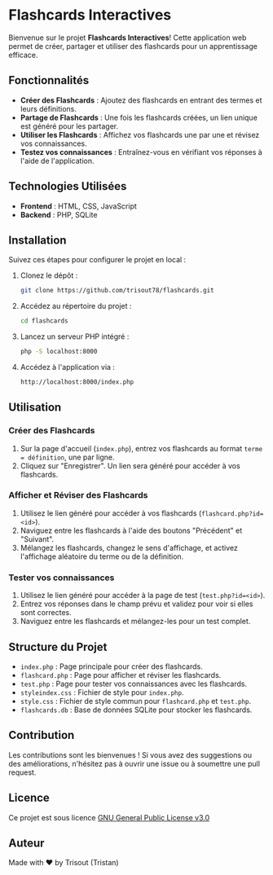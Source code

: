 # Flashcards Interactives

Bienvenue sur le projet **Flashcards Interactives**! Cette application web permet de créer, partager et utiliser des flashcards pour un apprentissage efficace. 

## Fonctionnalités

- **Créer des Flashcards** : Ajoutez des flashcards en entrant des termes et leurs définitions.
- **Partage de Flashcards** : Une fois les flashcards créées, un lien unique est généré pour les partager.
- **Utiliser les Flashcards** : Affichez vos flashcards une par une et révisez vos connaissances.
- **Testez vos connaissances** : Entraînez-vous en vérifiant vos réponses à l'aide de l'application.

## Technologies Utilisées

- **Frontend** : HTML, CSS, JavaScript
- **Backend** : PHP, SQLite

## Installation

Suivez ces étapes pour configurer le projet en local :

1. Clonez le dépôt :
    ```sh
    git clone https://github.com/trisout78/flashcards.git
    ```
2. Accédez au répertoire du projet :
    ```sh
    cd flashcards
    ```
3. Lancez un serveur PHP intégré :
    ```sh
    php -S localhost:8000
    ```

4. Accédez à l'application via :
    ```sh
    http://localhost:8000/index.php
    ```

## Utilisation

### Créer des Flashcards

1. Sur la page d'accueil (`index.php`), entrez vos flashcards au format `terme = définition`, une par ligne.
2. Cliquez sur "Enregistrer". Un lien sera généré pour accéder à vos flashcards.

### Afficher et Réviser des Flashcards

1. Utilisez le lien généré pour accéder à vos flashcards (`flashcard.php?id=<id>`).
2. Naviguez entre les flashcards à l'aide des boutons "Précédent" et "Suivant".
3. Mélangez les flashcards, changez le sens d'affichage, et activez l'affichage aléatoire du terme ou de la définition.

### Tester vos connaissances

1. Utilisez le lien généré pour accéder à la page de test (`test.php?id=<id>`).
2. Entrez vos réponses dans le champ prévu et validez pour voir si elles sont correctes.
3. Naviguez entre les flashcards et mélangez-les pour un test complet.

## Structure du Projet

- `index.php` : Page principale pour créer des flashcards.
- `flashcard.php` : Page pour afficher et réviser les flashcards.
- `test.php` : Page pour tester vos connaissances avec les flashcards.
- `styleindex.css` : Fichier de style pour `index.php`.
- `style.css` : Fichier de style commun pour `flashcard.php` et `test.php`.
- `flashcards.db` : Base de données SQLite pour stocker les flashcards.

## Contribution

Les contributions sont les bienvenues ! Si vous avez des suggestions ou des améliorations, n'hésitez pas à ouvrir une issue ou à soumettre une pull request.

## Licence

Ce projet est sous licence [GNU General Public License v3.0](LICENSE)
## Auteur

Made with ❤️ by Trisout (Tristan)
